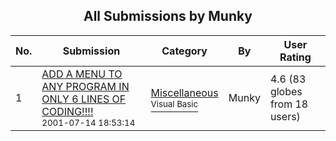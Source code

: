 ﻿<div align="center">

## All Submissions by Munky

</div>

No.  | Submission | Category | By   | User Rating
---- | ---------- | -------- | ---- | -----------
1 | [ADD A MENU TO ANY PROGRAM IN ONLY 6 LINES OF CODING\!\!\!\!<br /><sup>2001-07-14 18:53:14</sup>](https://github.com/Planet-Source-Code/munky-add-a-menu-to-any-program-in-only-6-lines-of-coding__1-25025) | [Miscellaneous<br /><sup>Visual Basic</sup>](../ByCategory/miscellaneous__1-1.md) | Munky | 4.6 (83 globes from 18 users)
